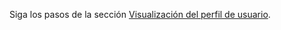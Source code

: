 Siga los pasos de la sección [Visualización del perfil de usuario](../basics/view-your-user-profile.md).
